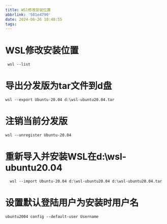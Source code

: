 ```yaml
---
title: WSl修改安装位置
abbrlink: '581e4790'
date: 2024-06-26 10:48:55
tags:
---
```



# WSL修改安装位置

```shell
 wsl --list
 ```

 # 导出分发版为tar文件到d盘

 ``` shell
 wsl --export Ubuntu-20.04 d:\wsl-ubuntu20.04.tar
 ```

 # 注销当前分发版


 ```shell
 wsl --unregister Ubuntu-20.04
 ```

 # 重新导入并安装WSL在d:\wsl-ubuntu20.04

 ```shell
   wsl --import Ubuntu-20.04 d:\wsl-ubuntu20.04 d:\wsl-ubuntu20.04.tar
 ```

# 设置默认登陆用户为安装时用户名

```shell
ubuntu2004 config --default-user Username
```